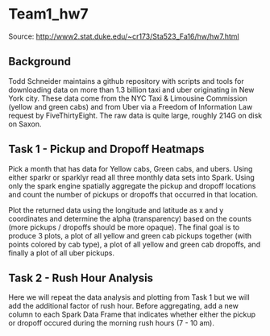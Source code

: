 # Team1_hw7

Source: http://www2.stat.duke.edu/~cr173/Sta523_Fa16/hw/hw7.html

## Background
Todd Schneider maintains a github repository with scripts and tools for downloading data on more than 1.3 billion taxi and uber originating in New York city. These data come from the NYC Taxi & Limousine Commission (yellow and green cabs) and from Uber via a Freedom of Information Law request by FiveThirtyEight. The raw data is quite large, roughly 214G on disk on Saxon.

## Task 1 - Pickup and Dropoff Heatmaps
Pick a month that has data for Yellow cabs, Green cabs, and ubers. Using either sparkr or sparklyr read all three monthly data sets into Spark. Using only the spark engine spatially aggregate the pickup and dropoff locations and count the number of pickups or dropoffs that occurred in that location. 

Plot the returned data using the longitude and latitude as x and y coordinates and determine the alpha (transparency) based on the counts (more pickups / dropoffs should be more opaque). The final goal is to produce 3 plots, a plot of all yellow and green cab pickups together (with points colored by cab type), a plot of all yellow and green cab dropoffs, and finally a plot of all uber pickups.

## Task 2 - Rush Hour Analysis
Here we will repeat the data analysis and plotting from Task 1 but we will add the additional factor of rush hour. Before aggregating, add a new column to each Spark Data Frame that indicates whether either the pickup or dropoff occured during the morning rush hours (7 - 10 am). 


